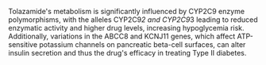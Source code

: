 Tolazamide's metabolism is significantly influenced by CYP2C9 enzyme polymorphisms, with the alleles CYP2C9*2 and CYP2C9*3 leading to reduced enzymatic activity and higher drug levels, increasing hypoglycemia risk. Additionally, variations in the ABCC8 and KCNJ11 genes, which affect ATP-sensitive potassium channels on pancreatic beta-cell surfaces, can alter insulin secretion and thus the drug's efficacy in treating Type II diabetes.